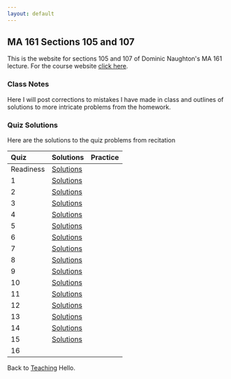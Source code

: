 ```yaml
---
layout: default
---
```


## MA 161 Sections 105 and 107
This is the website for sections 105 and 107 of Dominic Naughton's MA 161 lecture. For the course website [click here](https://www.math.purdue.edu/MA161). 

### [](#notes) Class Notes
Here I will post corrections to mistakes I have made in class and outlines of solutions to more intricate problems from the homework.

### [](#sols) Quiz Solutions
Here are the solutions to the quiz problems from recitation

|           Quiz | Solutions                                     | Practice |
| :------------- | :-------------------------------------------- | :------- |
|      Readiness | [Solutions](quizzes/MA161-Quiz-R.pdf) |          |
|              1 | [Solutions](quizzes/MA161-Quiz-1.pdf)    |          |
|              2 | [Solutions](quizzes/MA161-Quiz-2.pdf)  |          |
|              3 | [Solutions](quizzes/MA161-Quiz-3.pdf)  |          |
|              4 | [Solutions](quizzes/MA161-Quiz-4.pdf)  |          |
|              5 | [Solutions](quizzes/MA161-Quiz-5.pdf)  |          |
|              6 | [Solutions](quizzes/MA161-Quiz-6.pdf)  |          |
|              7 | [Solutions](quizzes/MA161-Quiz-7.pdf)  |          |
|              8 | [Solutions](quizzes/MA161-Quiz-8.pdf)  |          |
|              9 | [Solutions](quizzes/MA161-Quiz-9.pdf)  |          |
|             10 | [Solutions](quizzes/MA161-Quiz-10.pdf) |          |
|             11 | [Solutions](quizzes/MA161-Quiz-11.pdf) |          |
|             12 | [Solutions](quizzes/MA161-Quiz-12.pdf) |          |
|             13 | [Solutions](quizzes/MA161-Quiz-13.pdf) |          |
|             14 | [Solutions](quizzes/MA161-Quiz-14.pdf) |          |
|             15 | [Solutions](quizzes/MA161-Quiz-15.pdf) |          |
|             16 |                                               |          |

Back to [Teaching](../#-teaching)
Hello.
